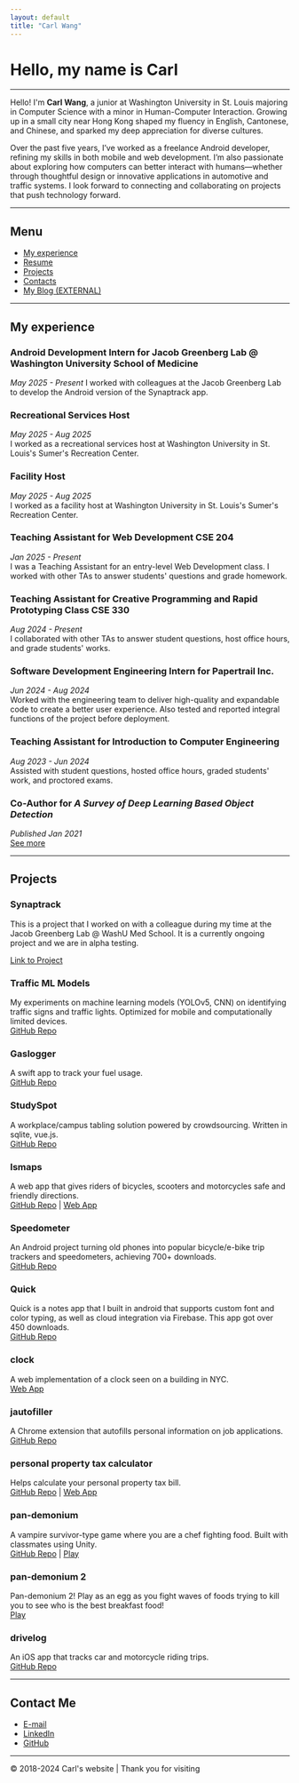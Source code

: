 ```yaml
---
layout: default
title: "Carl Wang"
---
```


# Hello, my name is Carl

---

Hello! I'm **Carl Wang**, a junior at Washington University in St. Louis majoring in Computer Science with a minor in Human-Computer Interaction. Growing up in a small city near Hong Kong shaped my fluency in English, Cantonese, and Chinese, and sparked my deep appreciation for diverse cultures.

Over the past five years, I’ve worked as a freelance Android developer, refining my skills in both mobile and web development. I’m also passionate about exploring how computers can better interact with humans—whether through thoughtful design or innovative applications in automotive and traffic systems. I look forward to connecting and collaborating on projects that push technology forward.

---

## Menu

- [My experience](#my-experience)  
- [Resume](./resume.pdf)  
- [Projects](#projects)  
- [Contacts](#contact)  
- [My Blog (EXTERNAL)](https://carlw8751.blogspot.com/)

---

## My experience

### Android Development Intern for Jacob Greenberg Lab @ Washington University School of Medicine
*May 2025 - Present*
I worked with colleagues at the Jacob Greenberg Lab to develop the Android version of the Synaptrack app. 

### Recreational Services Host  
*May 2025 - Aug 2025*  
I worked as a recreational services host at Washington University in St. Louis's Sumer's Recreation Center.

### Facility Host  
*May 2025 - Aug 2025*  
I worked as a facility host at Washington University in St. Louis's Sumer's Recreation Center.

### Teaching Assistant for Web Development CSE 204
*Jan 2025 - Present*  
I was a Teaching Assistant for an entry-level Web Development class. I worked with other TAs to answer students' questions and grade homework.

### Teaching Assistant for Creative Programming and Rapid Prototyping Class CSE 330
*Aug 2024 - Present*  
I collaborated with other TAs to answer student questions, host office hours, and grade students' works.

### Software Development Engineering Intern for Papertrail Inc.  
*Jun 2024 - Aug 2024*  
Worked with the engineering team to deliver high-quality and expandable code to create a better user experience. Also tested and reported integral functions of the project before deployment.

### Teaching Assistant for Introduction to Computer Engineering  
*Aug 2023 - Jun 2024*  
Assisted with student questions, hosted office hours, graded students' work, and proctored exams.

### Co-Author for *A Survey of Deep Learning Based Object Detection*  
*Published Jan 2021*  
[See more](https://ieeexplore.ieee.org/abstract/document/9731010)

---

## Projects

### Synaptrack
This is a project that I worked on with a colleague during my time at the Jacob Greenberg Lab @ WashU Med School. It is a currently ongoing project and we are in alpha testing. 

[Link to Project](https://sites.wustl.edu/greenberglab/synaptrack/)

### Traffic ML Models
My experiments on machine learning models (YOLOv5, CNN) on identifying traffic signs and traffic lights. Optimized for mobile and computationally limited devices.  
[GitHub Repo](https://github.com/cwong8751/traffic_ml_models)

### Gaslogger
A swift app to track your fuel usage.  
[GitHub Repo](https://github.com/cwong8751/gaslogger)

### StudySpot
A workplace/campus tabling solution powered by crowdsourcing. Written in sqlite, vue.js.  
[GitHub Repo](https://github.com/cwong8751/StudySpot)

### lsmaps
A web app that gives riders of bicycles, scooters and motorcycles safe and friendly directions.  
[GitHub Repo](https://github.com/cwong8751/lsMaps) | [Web App](https://cwong8751.github.io/lsMaps/)

### Speedometer
An Android project turning old phones into popular bicycle/e-bike trip trackers and speedometers, achieving 700+ downloads.  
[GitHub Repo](https://github.com/cwong8751/speedometer-legacy)

### Quick
Quick is a notes app that I built in android that supports custom font and color typing, as well as cloud integration via Firebase. This app got over 450 downloads.  
[GitHub Repo](https://github.com/cwong8751/quick-legacy)

### clock
A web implementation of a clock seen on a building in NYC.  
[Web App](clock.html)

### jautofiller
A Chrome extension that autofills personal information on job applications.  
[GitHub Repo](https://github.com/cwong8751/jAutofill)

### personal property tax calculator
Helps calculate your personal property tax bill.  
[GitHub Repo](https://github.com/cwong8751/ppt-calculator) | [Web App](https://cwong8751.github.io/ppt-calculator/)

### pan-demonium
A vampire survivor-type game where you are a chef fighting food. Built with classmates using Unity.  
[GitHub Repo](https://github.com/cwong8751/450project) | [Play](https://yosenky.itch.io/pan-demonium)

### pan-demonium 2
Pan-demonium 2! Play as an egg as you fight waves of foods trying to kill you to see who is the best breakfast food!  
[Play](https://yosenky.itch.io/pan-demonium-2)

### drivelog
An iOS app that tracks car and motorcycle riding trips.  
[GitHub Repo](https://github.com/cwong8751/DriveLog)

---

## Contact Me

- [E-mail](mailto:carlwang.dev@gmail.com)  
- [LinkedIn](https://www.linkedin.com/in/carl-wang-922a102b0/)  
- [GitHub](https://github.com/cwong8751)

---

© 2018-2024 Carl's website | Thank you for visiting
